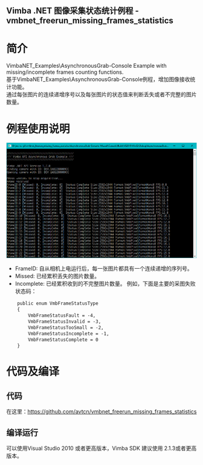 Vimba .NET 图像采集状态统计例程 - vmbnet_freerun_missing_frames_statistics
---

# 简介

VimbaNET_Examples\AsynchronousGrab-Console Example with missing/incomplete frames counting functions.  
基于VimbaNET_Examples\AsynchronousGrab-Console例程，增加图像接收统计功能。  
通过每张图片的连续递增序号以及每张图片的状态值来判断丢失或者不完整的图片数量。

# 例程使用说明

![Vmbnet-async-console-sample-missing-incomplete-frames-screenshot.png](Vmbnet-async-console-sample-missing-incomplete-frames-screenshot.png)
* FrameID: 自从相机上电运行后，每一张图片都具有一个连续递增的序列号。
* Missed: 已经累积丢失的图片数量。
* Incomplete: 已经累积收到的不完整图片数量。
例如，下面是主要的采图失败状态码：
```
    public enum VmbFrameStatusType
    {
        VmbFrameStatusFault = -4,
        VmbFrameStatusInvalid = -3,
        VmbFrameStatusTooSmall = -2,
        VmbFrameStatusIncomplete = -1,
        VmbFrameStatusComplete = 0
    }
```

# 代码及编译  
## 代码
在这里：https://github.com/avtcn/vmbnet_freerun_missing_frames_statistics
## 编译运行
可以使用Visual Studio 2010 或者更高版本，Vimba SDK 建议使用 2.1.3或者更高版本。
